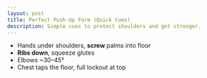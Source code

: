 ```yaml
---
layout: post
title: Perfect Push-Up Form (Quick Cues)
description: Simple cues to protect shoulders and get stronger.
---
```


- Hands under shoulders, **screw** palms into floor  
- **Ribs down**, squeeze glutes  
- Elbows ~30–45°  
- Chest taps the floor, full lockout at top
